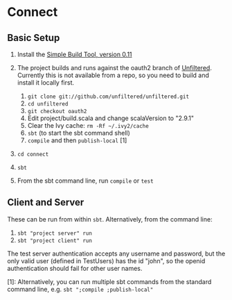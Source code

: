 Connect
========

Basic Setup
------------

1. Install the [Simple Build Tool, version 0.11](https://github.com/harrah/xsbt/wiki/Setup)

2. The project builds and runs against the oauth2 branch of [Unfiltered](https://github.com/unfiltered/unfiltered).
Currently this is not available from a repo, so you need to build and install it locally first.
   1. `git clone git://github.com/unfiltered/unfiltered.git`
   2. `cd unfiltered`
   3. `git checkout oauth2`
   4. Edit project/build.scala and change scalaVersion to "2.9.1"
   5. Clear the Ivy cache: `rm -Rf ~/.ivy2/cache`
   6. `sbt` (to start the sbt command shell)
   7. `compile` and then `publish-local` [1]

3. `cd connect`
4. `sbt`
5. From the sbt command line, run `compile` or `test`

Client and Server
------------------

These can be run from within `sbt`. Alternatively, from the command line:

1. `sbt "project server" run`
2. `sbt "project client" run`

The test server authentication accepts any username and password, but the only valid user (defined in TestUsers) has the
id "john", so the openid authentication should fail for other user names.

[1]: Alternatively, you can run multiple sbt commands from the standard command line, e.g. `sbt ";compile ;publish-local"`
